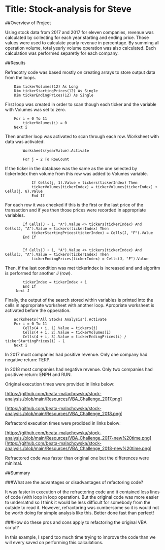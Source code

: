 # Title: Stock-analysis for Steve

##Overview of Project

Using stock data from 2017 and 2017 for eleven companies, revenue was calculated by collecting for each year starting and ending price. Those values were used to calculate yearly revenue in percentage. By summing all operation volume, total yearly volume operation was also calculated. Each calculation was performed separetly for each company. 

##Results

Refracotry code was based mostly on creating arrays to store output data from the loops.

        Dim tickerVolumes(12) As Long
        Dim tickerStartingPrices(12) As Single
        Dim tickerEndingPrices(12) As Single
    
First loop was created in order to scan though each ticker and the variable with Volumes was set to zero. 
       
        For i = 0 To 11
            tickerVolumes(i) = 0
        Next i
    
Then another loop was activated to scan through each row.  Worksheet with data was activated. 
  
            Worksheets(yearValue).Activate
            
            For j = 2 To RowCount

If the ticker in the database was the same as the one selected by tickerIndex then volume from this row was added to Volumes variable.

                If Cells(j, 1).Value = tickers(tickerIndex) Then
                tickerVolumes(tickerIndex) = tickerVolumes(tickerIndex) + Cells(j, 8).Value
                End If
                
                
For each row it was checked if this is the first or the last price of the transaction and if yes then those prices were recorded in appropriate variables. 

            If Cells(J - 1, "A").Value <> tickers(tickerIndex) And Cells(J, "A").Value = tickers(tickerIndex) Then
                tickerStartingPrices(tickerIndex) = Cells(J, "F").Value
            End If
                
        
            If Cells(J + 1, "A").Value <> tickers(tickerIndex) And Cells(J, "A").Value = tickers(tickerIndex) Then
                tickerEndingPrices(tickerIndex) = Cells(J, "F").Value
            

Then, if the last condition was met tickerIndex is increased and and algoritm is performed for another J (row).                     
            
            tickerIndex = tickerIndex + 1
            End If
         Next J
    
Finally, the output of the search stored within variables is printed into the cells in appropriate worksheet with another loop. Apropriate worksheet is activated before the opperation. 


        Worksheets("All Stocks Analysis").Activate
        For i = 0 To 11
            Cells(4 + i, 1).Value = tickers(i)
            Cells(4 + i, 2).Value = tickerVolumes(i)
            Cells(4 + i, 3).Value = tickerEndingPrices(i) / tickerStartingPrices(i) - 1
        Next i
            

In 2017 most companies had positive revenue. Only one company had negative return: TERP. 

In 2018 most companies had negative revenue. Only two companies had positivve return: ENPH and RUN. 


Original execution times were provided in links below:

[https://github.com/beata-malachowska/stock-analysis./blob/main/Resources/VBA_Challenge_2017.png]

[https://github.com/beata-malachowska/stock-analysis./blob/main/Resources/VBA_Challenge_2018.png]


Refractord execution times were prodided in links below:

[https://github.com/beata-malachowska/stock-analysis./blob/main/Resources/VBA_Challenge_2017-new%20time.png]
[https://github.com/beata-malachowska/stock-analysis./blob/main/Resources/VBA_Challenge_2018-new%20time.png]

Refractored code was faster than original one but the differences were minimal.  

##Summary

###What are the advantages or disadvantages of refactoring code?

It was faster in execution of the refractoring code and it contained less lines of code (with loop in loop operation). But the original code was more easier to undersatnd so I think it would be less difficult for somebody from the outside to read it. However, refractoring was cumbersome so it is would not be worth doing for simple analysis like this. Better done fast than perfect! 

###How do these pros and cons apply to refactoring the original VBA script?

In this example, I spend too much time trying to improve the code than we will every saved on performing this calculations. 
